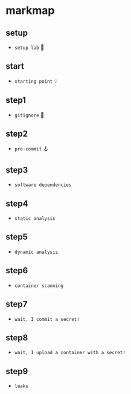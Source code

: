 # markmap

## setup
- `setup lab` 🧰

## start
- `starting point` 💡

## step1
- `gitignore` 🐝

## step2
- `pre-commit` 🪝

## step3
- `software dependencies`

## step4
- `static analysis`

## step5
- `dynamic analysis`

## step6
- `container scanning`

## step7
- `wait, I commit a secret!`

## step8
- `wait, I upload a container with a secret!`

## step9
- `leaks`
